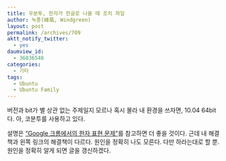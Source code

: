 ```yaml
---
title: 우분투, 한자가 한글로 나올 때 조치 파일
author: 녹풍(綠風, Windgreen)
layout: post
permalink: /archives/709
aktt_notify_twitter:
  - yes
daumview_id:
  - 36836548
categories:
  - 기타
tags:
  - Ubuntu
  - Ubuntu Family
---
```

버전과 bit가 별 상관 없는 주제일지 모르나 혹시 몰라 내 환경을 쓰자면, 10.04 64bit다. 아, 코분투를 사용하고 있다.

설명은 [&#8220;Google 크롬에서의 한자 표현 문제&#8221;][1]를 참고하면 더 좋을 것이다. 근데 내 해결책과 왼쪽 링크의 해결책이 다르다. 원인을 정확히 나도 모른다. 다만 하라는대로 할 뿐. 원인을 정확히 알게 되면 글을 갱신하겠다.

 [1]: http://www.liberotown.com/2010/05/14/google-%ED%81%AC%EB%A1%AC%EC%97%90%EC%84%9C%EC%9D%98-%ED%95%9C%EC%9E%90-%ED%91%9C%ED%98%84-%EB%AC%B8%EC%A0%9C/